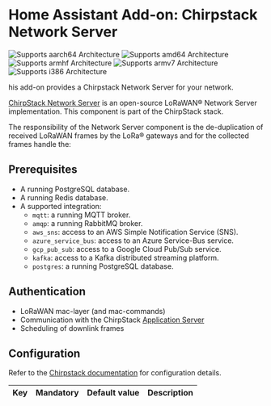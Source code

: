 # Home Assistant Add-on: Chirpstack Network Server

![Supports aarch64 Architecture][aarch64-shield] ![Supports amd64 Architecture][amd64-shield] ![Supports armhf Architecture][armhf-shield] ![Supports armv7 Architecture][armv7-shield] ![Supports i386 Architecture][i386-shield]

his add-on provides a Chirpstack Network Server for your network.

[ChirpStack Network Server][network-server] is an open-source LoRaWAN® Network Server implementation. This component is part of the ChirpStack stack.

The responsibility of the Network Server component is the de-duplication of received LoRaWAN frames by the LoRa® gateways and for the collected frames handle the:

## Prerequisites

* A running PostgreSQL database.
* A running Redis database.
* A supported integration:
  * `mqtt`: a running MQTT broker.
  * `amqp`: a running RabbitMQ broker.
  * `aws_sns`: access to an AWS Simple Notification Service (SNS).
  * `azure_service_bus`: access to an Azure Service-Bus service.
  * `gcp_pub_sub`: access to a Google Cloud Pub/Sub service.
  * `kafka`: access to a Kafka distributed streaming platform.
  * `postgres`: a running PostgreSQL database.

## Authentication

* LoRaWAN mac-layer (and mac-commands)
* Communication with the ChirpStack [Application Server][application-server]
* Scheduling of downlink frames

## Configuration

Refer to the [Chirpstack documentation][network-server-config] for configuration details.

| Key | Mandatory | Default value | Description |
:--- | :-- | :-- | :--- |

[aarch64-shield]: https://img.shields.io/badge/aarch64-yes-green.svg
[amd64-shield]: https://img.shields.io/badge/amd64-yes-green.svg
[armhf-shield]: https://img.shields.io/badge/armhf-yes-green.svg
[armv7-shield]: https://img.shields.io/badge/armv7-yes-green.svg
[i386-shield]: https://img.shields.io/badge/i386-yes-green.svg
[network-server]: https://www.chirpstack.io/network-server/
[network-server-config]: https://www.chirpstack.io/network-server/install/config/
[application-server]: https://www.chirpstack.io/application-server/
[common-data-format]: https://github.com/brocaar/chirpstack-api/blob/master/protobuf/gw/gw.proto
